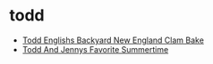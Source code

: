 # todd

 * [Todd Englishs Backyard New England Clam Bake](../index/t/todd-englishs-backyard-new-england-clam-bake-106523.json)
 * [Todd And Jennys Favorite Summertime](../index/t/todd-and-jennys-favorite-summertime.json)

